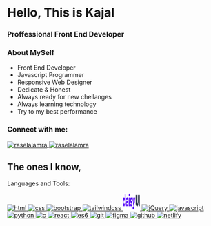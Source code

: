 <h1 align="left">Hello, This is Kajal</h1>
<h3 align="left">Proffessional Front End Developer</h3>


### About MySelf
- Front End Developer
- Javascript Programmer
- Responsive Web Designer
- Dedicate & Honest
- Always ready for new chellanges
- Always learning technology
- Try to my best performance


<h3 align="left">
    Connect with me:
</h3>
<p align="left">

<a href="https://www.linkedin.com/in/kajal-mia-b50328247/" target="blank">
    <img align="center" src="https://raw.githubusercontent.com/rahuldkjain/github-profile-readme-generator/master/src/images/icons/Social/linked-in-alt.svg" alt="raselalamra" height="30" width="40" />
</a>

<a href="https://www.facebook.com/kajalmia3490" target="blank">
    <img align="center" src="https://raw.githubusercontent.com/rahuldkjain/github-profile-readme-generator/master/src/images/icons/Social/facebook.svg" alt="raselalamra" height="30" width="40" />
</a>

</p>

<h3 align="left">
    <h2>The ones I know,</h2>
    Languages and Tools:</h3>

<p align="left"> 
<a href="https://www.w3schools.com/html/default.asp" target="_blank" rel="noreferrer">       
    <img src="https://icon-library.com/images/html5-icon/html5-icon-13.jpg" alt="html" width="40" height="40"/> 
</a> 
    
<a href="https://www.w3schools.com/css/default.asp" target="_blank" rel="noreferrer"> 
    <img src="https://cutewallpaper.org/24/css3-logo-png/css3-logo-icon-download-in-flat-style.png" alt="css" width="40" height="40"/> 
</a> 

<a href="https://getbootstrap.com/" target="_blank" rel="noreferrer">  
    <img src="https://obscureproblemsandgotchas.com/wp-content/uploads/2018/06/bootstrap-stack-e1530246058846.png" alt="bootstrap" width="40" height="40"/> 
</a> 

<a href="https://tailwindcss.com/" target="_blank" rel="noreferrer"> 
    <img src="https://upload.wikimedia.org/wikipedia/commons/thumb/d/d5/Tailwind_CSS_Logo.svg/600px-Tailwind_CSS_Logo.svg.png?20211001194333" alt="tailwindcss" width="40" height="40"/> 
</a> 

<a href="https://daisyui.com/components/menu/" target="_blank" rel="noreferrer"> 
    <img style="color: white" src="https://raw.githubusercontent.com/saadeghi/files/main/daisyui/logo-4.svg" alt="daisyUI" width="40" height="40"/> 
</a> 

<a href="https://jquery.com/" target="_blank" rel="noreferrer"> 
    <img src="https://img.uxwing.com/wp-content/themes/uxwing/download/brands-social-media/jquery-icon.svg" alt="jQuery" width="40" height="40"/> 
</a> 

<a href="https://www.w3schools.com/js/default.asp" target="_blank" rel="noreferrer"> 
    <img src="https://cdn-icons-png.flaticon.com/512/5968/5968292.png" alt="javascript" width="40" height="40"/> 
</a> 

<a href="https://www.python.org/" target="_blank" rel="noreferrer"> 
    <img src="https://upload.wikimedia.org/wikipedia/commons/thumb/c/c3/Python-logo-notext.svg/115px-Python-logo-notext.svg.png?20220821155029" alt="python" width="40" height="40"/> 
</a> 

<a href="https://www.w3schools.com/c/c_intro.php" target="_blank" rel="noreferrer"> 
    <img src="https://cdn.icon-icons.com/icons2/2415/PNG/512/c_original_logo_icon_146611.png" alt="c" width="40" height="40"/> 
</a> 

<a href="https://react.dev/" target="_blank" rel="noreferrer"> 
    <img src="https://cdn.iconscout.com/icon/free/png-256/free-react-1-282599.png?f=webp" alt="react" width="40" height="40"/> 
</a> 

<a href="https://www.w3schools.com/js/js_es6.asp" target="_blank" rel="noreferrer"> 
    <img src="https://ih1.redbubble.net/image.438907151.6117/flat,128x128,075,t.u1.jpg" alt="es6" width="40" height="40"/> 
</a> 

<a href="https://git-scm.com/" target="_blank" rel="noreferrer"> 
    <img src="https://git-scm.com/images/logos/downloads/Git-Icon-1788C.png" alt="git" width="40" height="40"/> 
</a> 

<a href="https://www.figma.com/files/recent?fuid=1130931758624063551" target="_blank" rel="noreferrer"> 
    <img src="https://cdn-icons-png.flaticon.com/512/5968/5968705.png" alt="figma" width="40" height="40"/> 
</a> 

<a href="https://github.com/kajalmia3490" target="_blank" rel="noreferrer"> 
    <img src="https://github.githubassets.com/images/modules/logos_page/GitHub-Mark.png" alt="github" width="40" height="40"/> 
</a>

<a href="https://www.netlify.com/" target="_blank" rel="noreferrer"> 
    <img src="https://cdn.iconscout.com/icon/free/png-256/free-netlify-3628945-3030170.png" alt="netlify" width="40" height="40"/> 
</a>

</p>
